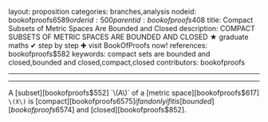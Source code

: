 layout: proposition
categories: branches,analysis
nodeid: bookofproofs$6589
orderid: 500
parentid: bookofproofs$408
title: Compact Subsets of Metric Spaces Are Bounded and Closed
description: COMPACT SUBSETS OF METRIC SPACES ARE BOUNDED AND CLOSED ★ graduate maths ✔ step by step ✚ visit BookOfProofs now!
references: bookofproofs$582
keywords: compact sets are bounded and closed,bounded and closed,compact,closed
contributors: bookofproofs

---


---

A [subset][bookofproofs$552] `\(A\)` of a [metric space][bookofproofs$617] `\(X\)` is [compact][bookofproofs$6575] if and only if it is [bounded][bookofproofs$6574] and [closed][bookofproofs$852].